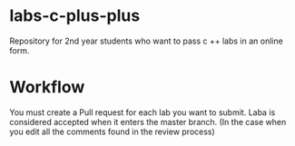 # labs-c-plus-plus
Repository for 2nd year students who want to pass c ++ labs in an online form.

# Workflow
You must create a Pull request for each lab you want to submit.
Laba is considered accepted when it enters the master branch. (In the case when you edit all the comments found in the review process)
